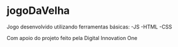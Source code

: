 # jogoDaVelha



Jogo desenvolvido utilizando ferramentas básicas:
 -JS
 -HTML
 -CSS
 
 Com apoio do projeto feito pela Digital Innovation One
